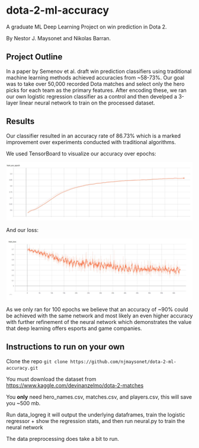 # dota-2-ml-accuracy

A graduate ML Deep Learning Project on win prediction in Dota 2.

By Nestor J. Maysonet and Nikolas Barran.

## Project Outline

In a paper by Semenov et al. draft win prediction classifiers using traditional machine learning methods
achieved accuracies from ~58-73%. Our goal was to take over 50,000 recorded Dota matches and select only
the hero picks for each team as the primary features. After encoding these, we ran our own logistic regression
classifier as a control and then develped a 3-layer linear neural network to train on the processed dataset.

## Results

Our classifier resulted in an accuracy rate of 86.73% which is a marked improvement over experiments conducted
with traditional algorithms.

We used TensorBoard to visualize our accuracy over epochs:

![](/images/acc.png)

And our loss:

![](/images/loss.png)

As we only ran for 100 epochs we believe that an accuracy of ~90% could be achieved with the same network and most likely
an even higher accuracy with further refinement of the neural network which demonstrates the value that deep learning offers
esports and game companies.

## Instructions to run on your own

Clone the repo `git clone https://github.com/njmaysonet/dota-2-ml-accuracy.git`

You must download the dataset from https://www.kaggle.com/devinanzelmo/dota-2-matches

You **only** need hero_names.csv, matches.csv, and players.csv, this will save you ~500 mb.

Run data_logreg it will output the underlying dataframes, train the logistic regressor +
show the regression stats, and then run neural.py to train the neural network

The data preprocessing does take a bit to run.
